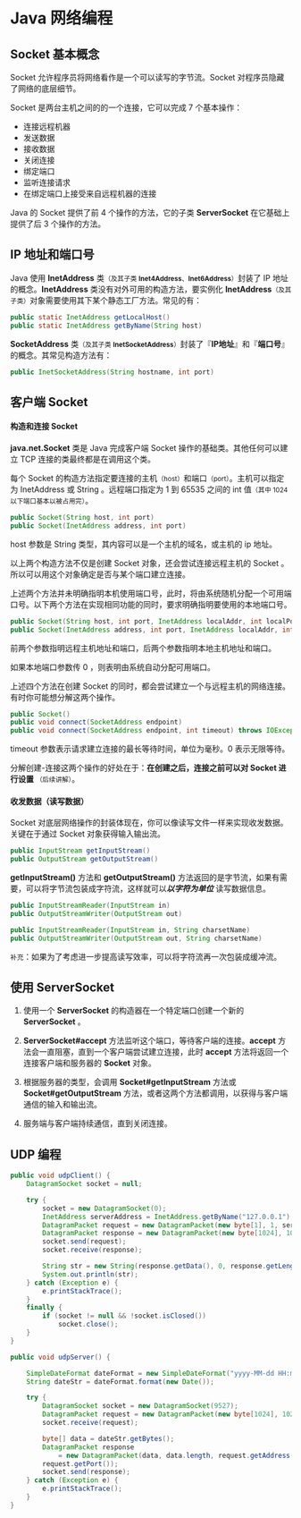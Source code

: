 # Java 网络编程


## Socket 基本概念

Socket 允许程序员将网络看作是一个可以读写的字节流。Socket 对程序员隐藏了网络的底层细节。

Socket 是两台主机之间的的一个连接，它可以完成 7 个基本操作：

- 连接远程机器
- 发送数据
- 接收数据
- 关闭连接
- 绑定端口
- 监听连接请求
- 在绑定端口上接受来自远程机器的连接

Java 的 Socket 提供了前 4 个操作的方法，它的子类 **ServerSocket** 在它基础上提供了后 3 个操作的方法。


## IP 地址和端口号 

Java 使用 **InetAddress** 类<small>（及其子类 **Inet4Address**、**Inet6Address**）</small>封装了 IP 地址的概念。**InetAddress** 类没有对外可用的构造方法，要实例化 **InetAddress**<small>（及其子类）</small>对象需要使用其下某个静态工厂方法。常见的有：

```java
public static InetAddress getLocalHost()
public static InetAddress getByName(String host)
```

**SocketAddress** 类<small>（及其子类 **InetSocketAddress**）</small>封装了『**IP地址**』和『**端口号**』的概念。其常见构造方法有：

```java
public InetSocketAddress(String hostname, int port)
```


## 客户端 Socket 

#### 构造和连接 Socket 

**java.net.Socket** 类是 Java 完成客户端 Socket 操作的基础类。其他任何可以建立 TCP 连接的类最终都是在调用这个类。

每个 Socket 的构造方法指定要连接的主机<small>（host）</small>和端口<small>（port）</small>。主机可以指定为 InetAddress 或 String 。远程端口指定为 1 到 65535 之间的 int 值<small>（其中 1024 以下端口基本以被占用完）</small>。

```java
public Socket(String host, int port)
public Socket(InetAddress address, int port)
```

host 参数是 String 类型，其内容可以是一个主机的域名，或主机的 ip 地址。

以上两个构造方法不仅是创建 Socket 对象，还会尝试连接远程主机的 Socket 。所以可以用这个对象确定是否与某个端口建立连接。

上述两个方法并未明确指明本机使用端口号，此时，将由系统随机分配一个可用端口号。以下两个方法在实现相同功能的同时，要求明确指明要使用的本地端口号。

```java
public Socket(String host, int port, InetAddress localAddr, int localPort)
public Socket(InetAddress address, int port, InetAddress localAddr, int localPort)
```

前两个参数指明远程主机地址和端口，后两个参数指明本地主机地址和端口。

如果本地端口参数传 0 ，则表明由系统自动分配可用端口。

上述四个方法在创建 Socket 的同时，都会尝试建立一个与远程主机的网络连接。有时你可能想分解这两个操作。

```java
public Socket()
public void connect(SocketAddress endpoint)
public void connect(SocketAddress endpoint, int timeout) throws IOException
```

timeout 参数表示请求建立连接的最长等待时间，单位为毫秒。0 表示无限等待。

分解创建-连接这两个操作的好处在于：**在创建之后，连接之前可以对 Socket 进行设置** <small>（后续讲解）</small>。


#### 收发数据（读写数据）

Socket 对底层网络操作的封装体现在，你可以像读写文件一样来实现收发数据。关键在于通过 Socket 对象获得输入输出流。

```java
public InputStream getInputStream()
public OutputStream getOutputStream()
```

**getInputStream()** 方法和 **getOutputStream()** 方法返回的是字节流，如果有需要，可以将字节流包装成字符流，这样就可以***以字符为单位*** 读写数据信息。

```java
public InputStreamReader(InputStream in)
public OutputStreamWriter(OutputStream out)

public InputStreamReader(InputStream in, String charsetName)
public OutputStreamWriter(OutputStream out, String charsetName)
```

`补充`：如果为了考虑进一步提高读写效率，可以将字符流再一次包装成缓冲流。


## 使用 ServerSocket

1. 使用一个 **ServerSocket** 的构造器在一个特定端口创建一个新的 **ServerSocket** 。

2. **ServerSocket#accept** 方法监听这个端口，等待客户端的连接。**accept** 方法会一直阻塞，直到一个客户端尝试建立连接，此时 **accept** 方法将返回一个连接客户端和服务器的 **Socket** 对象。

3. 根据服务器的类型，会调用 **Socket#getInputStream** 方法或 **Socket#getOutputStream** 方法，或者这两个方法都调用，以获得与客户端通信的输入和输出流。

4. 服务端与客户端持续通信，直到关闭连接。



## UDP 编程

```java
public void udpClient() {
    DatagramSocket socket = null;

    try {
        socket = new DatagramSocket(0);
        InetAddress serverAddress = InetAddress.getByName("127.0.0.1");
        DatagramPacket request = new DatagramPacket(new byte[1], 1, serverAddress, 9527);
        DatagramPacket response = new DatagramPacket(new byte[1024], 1024);
        socket.send(request);
        socket.receive(response);

        String str = new String(response.getData(), 0, response.getLength());
        System.out.println(str);
    } catch (Exception e) {
        e.printStackTrace();
    } 
    finally {
        if (socket != null && !socket.isClosed())
            socket.close();
    }
}
```

```java
public void udpServer() {

    SimpleDateFormat dateFormat = new SimpleDateFormat("yyyy-MM-dd HH:mm:ss");
    String dateStr = dateFormat.format(new Date());

    try {
        DatagramSocket socket = new DatagramSocket(9527);
        DatagramPacket request = new DatagramPacket(new byte[1024], 1024);
        socket.receive(request);

        byte[] data = dateStr.getBytes();
        DatagramPacket response 
            = new DatagramPacket(data, data.length, request.getAddress(),
        request.getPort());
        socket.send(response);
    } catch (Exception e) {
        e.printStackTrace();
    }
}
```